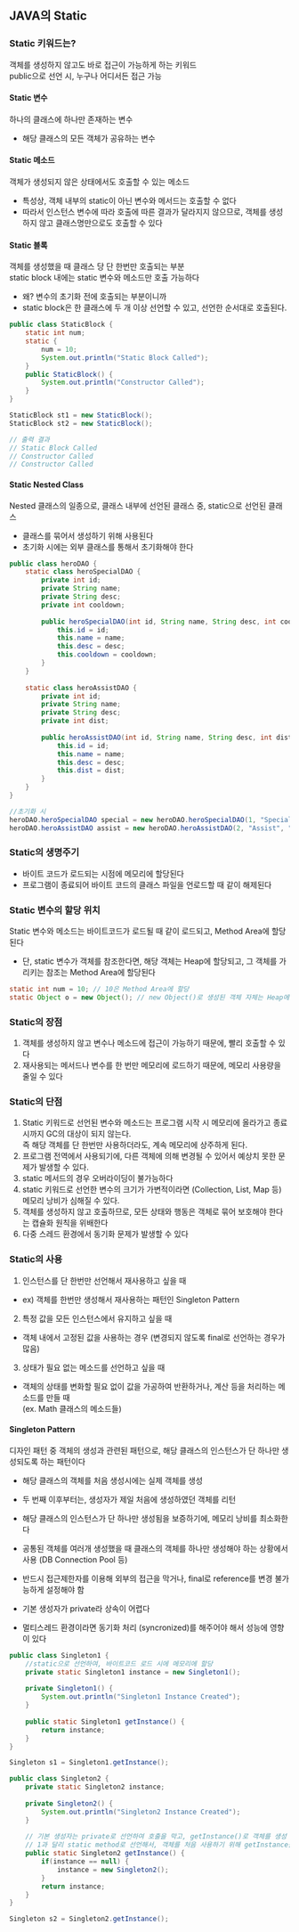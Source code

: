 ## JAVA의 Static

### Static 키워드는?
객체를 생성하지 않고도 바로 접근이 가능하게 하는 키워드   
public으로 선언 시, 누구나 어디서든 접근 가능

#### Static 변수
하나의 클래스에 하나만 존재하는 변수
- 해당 클래스의 모든 객체가 공유하는 변수

#### Static 메소드
객체가 생성되지 않은 상태에서도 호출할 수 있는 메소드
- 특성상, 객체 내부의 static이 아닌 변수와 메서드는 호출할 수 없다  
- 따라서 인스턴스 변수에 따라 호출에 따른 결과가 달라지지 않으므로, 객체를 생성하지 않고 클래스명만으로도 호출할 수 있다

#### Static 블록
객체를 생성했을 때 클래스 당 단 한번만 호출되는 부분  
static block 내에는 static 변수와 메소드만 호출 가능하다  
- 왜? 변수의 초기화 전에 호출되는 부분이니까
- static block은 한 클래스에 두 개 이상 선언할 수 있고, 선언한 순서대로 호출된다.
```java
public class StaticBlock {
    static int num;
    static {
        num = 10;
        System.out.println("Static Block Called");
    }
    public StaticBlock() {
        System.out.println("Constructor Called");
    }
}

StaticBlock st1 = new StaticBlock();
StaticBlock st2 = new StaticBlock();

// 출력 결과
// Static Block Called
// Constructor Called
// Constructor Called
```

#### Static Nested Class
Nested 클래스의 일종으로, 클래스 내부에 선언된 클래스 중, static으로 선언된 클래스
- 클래스를 묶어서 생성하기 위해 사용된다
- 초기화 시에는 외부 클래스를 통해서 초기화해야 한다
```java
public class heroDAO {
    static class heroSpecialDAO {
        private int id;
        private String name;
        private String desc;
        private int cooldown;
        
        public heroSpecialDAO(int id, String name, String desc, int cooldown) {
            this.id = id;
            this.name = name;
            this.desc = desc;
            this.cooldown = cooldown;
        }
    }
    
    static class heroAssistDAO {
        private int id;
        private String name;
        private String desc;
        private int dist;
        
        public heroAssistDAO(int id, String name, String desc, int dist) {
            this.id = id;
            this.name = name;
            this.desc = desc;
            this.dist = dist;
        }
    }
}

//초기화 시
heroDAO.heroSpecialDAO special = new heroDAO.heroSpecialDAO(1, "Special", "Special Skill", 10);
heroDAO.heroAssistDAO assist = new heroDAO.heroAssistDAO(2, "Assist", "Assist Skill", 5);
```

### Static의 생명주기
- 바이트 코드가 로드되는 시점에 메모리에 할당된다
- 프로그램이 종료되어 바이트 코드의 클래스 파일을 언로드할 때 같이 해제된다

### Static 변수의 할당 위치
Static 변수와 메소드는 바이트코드가 로드될 때 같이 로드되고, Method Area에 할당된다  
- 단, static 변수가 객체를 참조한다면, 해당 객체는 Heap에 할당되고, 그 객체를 가리키는 참조는 Method Area에 할당된다
```java
static int num = 10; // 10은 Method Area에 할당
static Object o = new Object(); // new Object()로 생성된 객체 자체는 Heap에 할당, 이를 가리키는 참조는 Method Area에 할당
```

### Static의 장점
1. 객체를 생성하지 않고 변수나 메소드에 접근이 가능하기 때문에, 빨리 호출할 수 있다
2. 재사용되는 메서드나 변수를 한 번만 메모리에 로드하기 때문에, 메모리 사용량을 줄일 수 있다

### Static의 단점
1. Static 키워드로 선언된 변수와 메소드는 프로그램 시작 시 메모리에 올라가고 종료 시까지 GC의 대상이 되지 않는다.  
즉 해당 객체를 단 한번만 사용하더라도, 계속 메모리에 상주하게 된다.
2. 프로그램 전역에서 사용되기에, 다른 객체에 의해 변경될 수 있어서 예상치 못한 문제가 발생할 수 있다.
3. static 메서드의 경우 오버라이딩이 불가능하다
4. static 키워드로 선언한 변수의 크기가 가변적이라면 (Collection, List, Map 등) 메모리 낭비가 심해질 수 있다.
5. 객체를 생성하지 않고 호출하므로, 모든 상태와 행동은 객체로 묶어 보호해야 한다는 캡슐화 원칙을 위배한다
6. 다중 스레드 환경에서 동기화 문제가 발생할 수 있다


### Static의 사용
1. 인스턴스를 단 한번만 선언해서 재사용하고 싶을 때
- ex) 객체를 한번만 생성해서 재사용하는 패턴인 Singleton Pattern
2. 특정 값을 모든 인스턴스에서 유지하고 싶을 때
- 객체 내에서 고정된 값을 사용하는 경우 (변경되지 않도록 final로 선언하는 경우가 많음)
3. 상태가 필요 없는 메소드를 선언하고 싶을 때
- 객체의 상태를 변화할 필요 없이 값을 가공하여 반환하거나, 계산 등을 처리하는 메소드를 만들 때  
(ex. Math 클래스의 메소드들)

#### Singleton Pattern
디자인 패턴 중 객체의 생성과 관련된 패턴으로, 해당 클래스의 인스턴스가 단 하나만 생성되도록 하는 패턴이다
- 해당 클래스의 객체를 처음 생성시에는 실제 객체를 생성
- 두 번째 이후부터는, 생성자가 제일 처음에 생성하였던 객체를 리턴

- 해당 클래스의 인스턴스가 단 하나만 생성됨을 보증하기에, 메모리 낭비를 최소화한다
- 공통된 객체를 여러개 생성했을 때 클래스의 객체를 하나만 생성해야 하는 상황에서 사용 (DB Connection Pool 등)
- 반드시 접근제한자를 이용해 외부의 접근을 막거나, final로 reference를 변경 불가능하게 설정해야 함

- 기본 생성자가 private라 상속이 어렵다
- 멀티스레드 환경이라면 동기화 처리 (syncronized)를 해주어야 해서 성능에 영향이 있다


```java
public class Singleton1 {
    //static으로 선언하여, 바이트코드 로드 시에 메모리에 할당
    private static Singleton1 instance = new Singleton1();
    
    private Singleton1() {
        System.out.println("Singleton1 Instance Created");
    }
    
    public static Singleton1 getInstance() {
        return instance;
    }
}

Singleton s1 = Singleton1.getInstance();

public class Singleton2 {
    private static Singleton2 instance;
    
    private Singleton2() {
        System.out.println("Singleton2 Instance Created");
    }
    
    // 기본 생성자는 private로 선언하여 호출을 막고, getInstance()로 객체를 생성
    // 1과 달리 static method로 선언해서, 객체를 처음 사용하기 위해 getInstance를 호출했을 때 실제 객체가 생성되어 메모리에 할당
    public static Singleton2 getInstance() {
        if(instance == null) {
            instance = new Singleton2();
        }
        return instance;
    }
}

Singleton s2 = Singleton2.getInstance();
```
